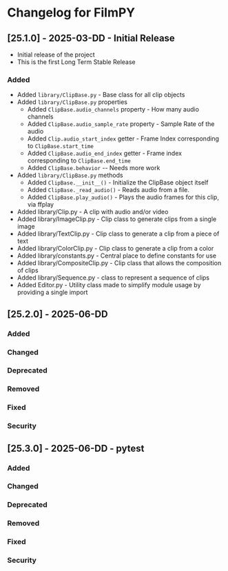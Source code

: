 # Changelog for FilmPY

## [25.1.0] - 2025-03-DD - Initial Release

- Initial release of the project
- This is the first Long Term Stable Release

### Added
- Added `library/ClipBase.py` - Base class for all clip objects
- Added `library/ClipBase.py` properties
  - Added `ClipBase.audio_channels` property - How many audio channels 
  - Added `ClipBase.audio_sample_rate` property - Sample Rate of the audio
  - Added `Clip.audio_start_index` getter - Frame Index corresponding to `ClipBase.start_time`
  - Added `ClipBase.audio_end_index` getter - Frame index corresponding to `ClipBase.end_time`
  - Added `ClipBase.behavior` -- Needs more work
- Added `library/ClipBase.py` methods
  - Added `ClipBase.__init__()` - Initialize the ClipBase object itself
  - Added `ClipBase._read_audio()` - Reads audio from a file.
  - Added `ClipBase.play_audio()` - Plays the audio frames for this clip, via ffplay
- Added library/Clip.py - A clip with audio and/or video
- Added library/ImageClip.py - Clip class to generate clips from a single image
- Added library/TextClip.py - Clip class to generate a clip from a piece of text
- Added library/ColorClip.py - Clip class to generate a clip from a color
- Added library/constants.py - Central place to define constants for use
- Added library/CompositeClip.py - Clip class that allows the composition of clips 
- Added library/Sequence.py - class to represent a sequence of clips
- Added Editor.py - Utility class made to simplify module usage by providing a single import

## [25.2.0] - 2025-06-DD
### Added
### Changed
### Deprecated
### Removed
### Fixed
### Security

## [25.3.0] - 2025-06-DD - pytest
### Added
### Changed
### Deprecated
### Removed
### Fixed
### Security


